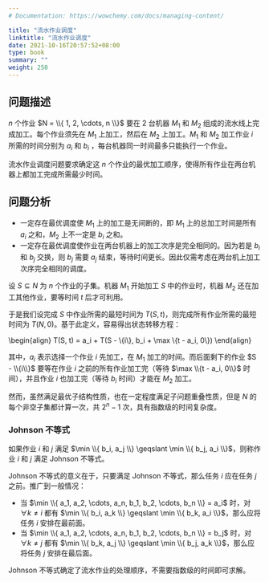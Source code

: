 ```yaml
---
# Documentation: https://wowchemy.com/docs/managing-content/

title: "流水作业调度"
linktitle: "流水作业调度"
date: 2021-10-16T20:57:52+08:00
type: book
summary: ""
weight: 250
---
```


<!--more-->

## 问题描述

$n$ 个作业 $N = \\{ 1, 2, \cdots, n \\}$ 要在 $2$ 台机器 $M_1$ 和 $M_2$ 组成的流水线上完成加工。每个作业须先在 $M_1$ 上加工，然后在 $M_2$ 上加工。$M_1$ 和 $M_2$ 加工作业 $i$ 所需的时间分别为 $a_i$ 和 $b_i$ ，每台机器同一时间最多只能执行一个作业。

流水作业调度问题要求确定这 $n$ 个作业的最优加工顺序，使得所有作业在两台机器上都加工完成所需最少时间。

## 问题分析

- 一定存在最优调度使 $M_1$ 上的加工是无间断的，即 $M_1$ 上的总加工时间是所有 $a_i$ 之和，$M_2$ 上不一定是 $b_i$ 之和。
- 一定存在最优调度使作业在两台机器上的加工次序是完全相同的。因为若是 $b_i$ 和 $b_j$ 交换，则 $b_j$ 需要 $a_j$ 结束，等待时间更长。因此仅需考虑在两台机上加工次序完全相同的调度。

设 $S \subseteq N$ 为 $n$ 个作业的子集。机器 $M_1$ 开始加工 $S$ 中的作业时，机器 $M_2$ 还在加工其他作业，要等时间 $t$ 后才可利用。

于是我们设完成 $S$ 中作业所需的最短时间为 $T(S, t)$，则完成所有作业所需的最短时间为 $T(N, 0)$。基于此定义，容易得出状态转移方程：

\begin{align}
T(S, t) = a_i + T(S - \\{i\\}, b_i + \max \\{t - a_i, 0\\})
\end{align}

其中，$a_i$ 表示选择一个作业 $i$ 先加工，在 $M_1$ 加工的时间。而后面剩下的作业 $S - \\{i\\}$ 要等在作业 $i$ 之前的所有作业加工完（等待 $\max \\{t - a_i, 0\\}$ 时间），并且作业 $i$ 也加工完（等待 $b_i$ 时间）才能在 $M_2$ 加工。

然而，虽然满足最优子结构性质，也在一定程度满足子问题重叠性质，但是 $N$ 的每个非空子集都计算一次，共 $2^n-1$ 次，具有指数级的时间复杂度。

### Johnson 不等式

如果作业 $i$ 和 $j$ 满足 $\min \\{ b_i, a_j \\} \geqslant \min \\{ b_j, a_i \\}$，则称作业 $i$ 和 $j$ 满足 Johnson 不等式。

Johnson 不等式的意义在于，只要满足 Johnson 不等式，那么任务 $i$ 应在任务 $j$ 之前。推广到一般情况：

- 当 $\min \\{ a_1, a_2, \cdots, a_n, b_1, b_2, \cdots, b_n \\} = a_i$ 时，对 $\forall k \ne i$ 都有 $\min \\{ b_i, a_k \\} \geqslant \min \\{ b_k, a_i \\}$，那么应将任务 $i$ 安排在最前面。
- 当 $\min \\{ a_1, a_2, \cdots, a_n, b_1, b_2, \cdots, b_n \\} = b_j$ 时，对 $\forall k \ne j$ 都有 $\min \\{ b_k, a_j \\} \geqslant \min \\{ b_j, a_k \\}$，那么应将任务 $j$ 安排在最后面。

Johnson 不等式确定了流水作业的处理顺序，不需要指数级的时间即可求解。